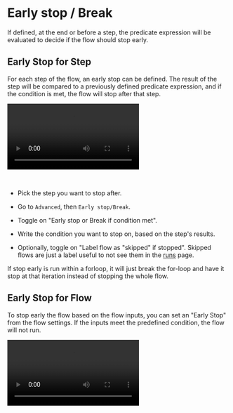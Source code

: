 # Early stop / Break

If defined, at the end or before a step, the predicate expression will be evaluated to decide if the flow should stop early.

## Early Stop for Step

For each step of the flow, an early stop can be defined. The result of the step will be compared to a previously defined predicate expression, and if the condition is met, the flow will stop after that step.

<video
    className="border-2 rounded-xl object-cover w-full h-full dark:border-gray-800"
    controls
    src="/videos/early_stop.mp4"
/>

<br/>

- Pick the step you want to stop after.

- Go to `Advanced`, then `Early stop/Break`.

- Toggle on "Early stop or Break if condition met".

- Write the condition you want to stop on, based on the step's results.

- Optionally, toggle on "Label flow as "skipped" if stopped". Skipped flows are just a label useful to not see them in the [runs](../core_concepts/5_monitor_past_and_future_runs/index.mdx) page.

If stop early is run within a forloop, it will just break the for-loop and have it stop at that iteration instead of stopping the whole flow.

## Early Stop for Flow

To stop early the flow based on the flow inputs, you can set an "Early Stop" from the flow settings. If the inputs meet the predefined condition, the flow will not run.

<video
    className="border-2 rounded-xl object-cover w-full h-full dark:border-gray-800"
    controls
    src="/videos/early_stop_flow.mp4"
/>